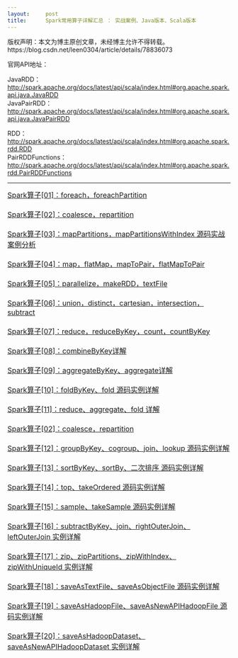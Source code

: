 ```yaml
---
layout:     post
title:      Spark常用算子详解汇总 ： 实战案例、Java版本、Scala版本
---
```

<div id="article_content" class="article_content clearfix csdn-tracking-statistics" data-pid="blog" data-mod="popu_307" data-dsm="post">
								<div class="article-copyright">
					版权声明：本文为博主原创文章，未经博主允许不得转载。					https://blog.csdn.net/leen0304/article/details/78836073				</div>
								            <div id="content_views" class="markdown_views prism-atom-one-dark">
							<!-- flowchart 箭头图标 勿删 -->
							<svg xmlns="http://www.w3.org/2000/svg" style="display: none;"><path stroke-linecap="round" d="M5,0 0,2.5 5,5z" id="raphael-marker-block" style="-webkit-tap-highlight-color: rgba(0, 0, 0, 0);"></path></svg>
							<p>官网API地址：</p>

<p>JavaRDD：<a href="http://spark.apache.org/docs/latest/api/scala/index.html#org.apache.spark.api.java.JavaRDD" rel="nofollow">http://spark.apache.org/docs/latest/api/scala/index.html#org.apache.spark.api.java.JavaRDD</a> <br>
JavaPairRDD：<a href="http://spark.apache.org/docs/latest/api/scala/index.html#org.apache.spark.api.java.JavaPairRDD" rel="nofollow">http://spark.apache.org/docs/latest/api/scala/index.html#org.apache.spark.api.java.JavaPairRDD</a></p>

<p>RDD：<a href="http://spark.apache.org/docs/latest/api/scala/index.html#org.apache.spark.rdd.RDD" rel="nofollow">http://spark.apache.org/docs/latest/api/scala/index.html#org.apache.spark.rdd.RDD</a> <br>
PairRDDFunctions：<a href="http://spark.apache.org/docs/latest/api/scala/index.html#org.apache.spark.rdd.PairRDDFunctions" rel="nofollow">http://spark.apache.org/docs/latest/api/scala/index.html#org.apache.spark.rdd.PairRDDFunctions</a></p>

<hr>

<p><font size="3"><a href="http://blog.csdn.net/leen0304/article/details/78652663" rel="nofollow">Spark算子[01]：foreach，foreachPartition </a> <br>
<font size="3"> <br>
<a href="http://blog.csdn.net/leen0304/article/details/78656269" rel="nofollow"> Spark算子[02]：coalesce，repartition </a> <br>
<font size="3"> <br>
<a href="http://blog.csdn.net/leen0304/article/details/78658113" rel="nofollow"> Spark算子[03]：mapPartitions，mapPartitionsWithIndex 源码实战案例分析  </a> <br>
<font size="3"> <br>
<a href="http://blog.csdn.net/leen0304/article/details/78743715" rel="nofollow">Spark算子[04]：map，flatMap，mapToPair，flatMapToPair </a> <br>
<font size="3"> <br>
<a href="http://blog.csdn.net/leen0304/article/details/78745278" rel="nofollow">  Spark算子[05]：parallelize，makeRDD，textFile  </a> <br>
<font size="3"> <br>
<a href="http://blog.csdn.net/leen0304/article/details/78750257" rel="nofollow"> Spark算子[06]：union，distinct，cartesian，intersection，subtract  </a> <br>
<font size="3"> <br>
<a href="http://blog.csdn.net/leen0304/article/details/78752366" rel="nofollow"> Spark算子[07]：reduce，reduceByKey，count，countByKey  </a> <br>
<font size="3"> <br>
<a href="http://blog.csdn.net/leen0304/article/details/78775458" rel="nofollow">Spark算子[08]：combineByKey详解  </a> <br>
<font size="3"> <br>
<a href="http://blog.csdn.net/leen0304/article/details/78777936" rel="nofollow"> Spark算子[09]：aggregateByKey、aggregate详解  </a> <br>
<font size="3"> <br>
<a href="http://blog.csdn.net/leen0304/article/details/78789564" rel="nofollow"> Spark算子[10]：foldByKey、fold 源码实例详解  </a> <br>
<font size="3"> <br>
<a href="http://blog.csdn.net/leen0304/article/details/78790489" rel="nofollow">  Spark算子[11]：reduce、aggregate、fold 详解  </a> <br>
<font size="3"> <br>
<a href="http://blog.csdn.net/leen0304/article/details/78656269" rel="nofollow"> Spark算子[02]：coalesce，repartition </a> <br>
<font size="3"> <br>
<a href="http://blog.csdn.net/leen0304/article/details/78793313" rel="nofollow">Spark算子[12]：groupByKey、cogroup、join、lookup 源码实例详解  </a> <br>
<font size="3"> <br>
<a href="http://blog.csdn.net/leen0304/article/details/78804194" rel="nofollow"> Spark算子[13]：sortByKey、sortBy、二次排序 源码实例详解  </a> <br>
<font size="3"> <br>
<a href="http://blog.csdn.net/leen0304/article/details/78815021" rel="nofollow">  Spark算子[14]：top、takeOrdered 源码实例详解  </a> <br>
<font size="3"> <br>
<a href="http://blog.csdn.net/leen0304/article/details/78818743" rel="nofollow"> Spark算子[15]：sample、takeSample 源码实例详解  </a> <br>
<font size="3"> <br>
<a href="http://blog.csdn.net/leen0304/article/details/78819231" rel="nofollow">Spark算子[16]：subtractByKey、join、rightOuterJoin、leftOuterJoin 实例详解 </a> <br>
<font size="3"> <br>
<a href="http://blog.csdn.net/leen0304/article/details/78834539" rel="nofollow"> Spark算子[17]：zip、zipPartitions、zipWithIndex、zipWithUniqueId 实例详解 </a> <br>
<font size="3"> <br>
<a href="http://blog.csdn.net/leen0304/article/details/78841301" rel="nofollow"> Spark算子[18]：saveAsTextFile、saveAsObjectFile 源码实例详解  </a> <br>
<font size="3"> <br>
<a href="http://blog.csdn.net/leen0304/article/details/78854530" rel="nofollow"> Spark算子[19]：saveAsHadoopFile、saveAsNewAPIHadoopFile 源码实例详解   </a> <br>
<font size="3"> <br>
<a href="http://blog.csdn.net/leen0304/article/details/78855576" rel="nofollow">Spark算子[20]：saveAsHadoopDataset、saveAsNewAPIHadoopDataset 实例详解  </a></font></font></font></font></font></font></font></font></font></font></font></font></font></font></font></font></font></font></font></font></font></p>            </div>
						<link href="https://csdnimg.cn/release/phoenix/mdeditor/markdown_views-9e5741c4b9.css" rel="stylesheet">
                </div>